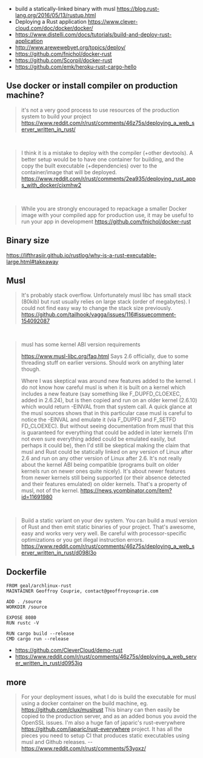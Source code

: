 - build a statically-linked binary with musl https://blog.rust-lang.org/2016/05/13/rustup.html
- Deploying a Rust application https://www.clever-cloud.com/doc/docker/docker/
- https://www.distelli.com/docs/tutorials/build-and-deploy-rust-application
- http://www.arewewebyet.org/topics/deploy/
- https://github.com/fnichol/docker-rust
- https://github.com/Scorpil/docker-rust
- https://github.com/emk/heroku-rust-cargo-hello

## Use docker or install compiler on production machine?

> it's not a very good process to use resources of the production system to build your project
> https://www.reddit.com/r/rust/comments/46z75s/deploying_a_web_server_written_in_rust/

<br>

> I think it is a mistake to deploy with the compiler (+other devtools). A better setup would be to have one container for building, and the copy the built executable (+dependencies) over to the container/image that will be deployed.
> https://www.reddit.com/r/rust/comments/2ea935/deploying_rust_apps_with_docker/cjxmhw2

<br>

> While you are strongly encouraged to repackage a smaller Docker image with your compiled app for production use, it may be useful to run your app in development
> https://github.com/fnichol/docker-rust

## Binary size

https://lifthrasiir.github.io/rustlog/why-is-a-rust-executable-large.html#takeaway

## Musl

> It's probably stack overflow. Unfortunately musl libc has small stack (80kib) but rust usually relies on large stack (order of megabytes). I could not find easy way to change the stack size previously.
> https://github.com/tailhook/vagga/issues/116#issuecomment-154092087

<br>

> musl has some kernel ABI version requirements
>
> https://www.musl-libc.org/faq.html Says 2.6 officially, due to some threading stuff on earlier versions. Should work on anything later though.
>
> Where I was skeptical was around new features added to the kernel. I do not know how careful musl is when it is built on a kernel which includes a new feature (say something like F_DUPFD_CLOEXEC, added in 2.6.24), but is then copied and run on an older kernel (2.6.10) which would return -EINVAL from that system call.
> A quick glance at the musl sources shows that in this particular case musl is careful to notice the -EINVAL and emulate it (via F_DUPFD and F_SETFD FD_CLOEXEC).
> But without seeing documentation from musl that this is guaranteed for everything that could be added in later kernels (I'm not even sure everything added could be emulated easily, but perhaps it could be), then I'd still be skeptical making the claim that musl and Rust could be statically linked on any version of Linux after 2.6 and run on any other version of Linux after 2.6.
> It's not really about the kernel ABI being compatible (programs built on older kernels run on newer ones quite nicely). It's about newer features from newer kernels still being supported (or their absence detected and their features emulated) on older kernels. That's a property of musl, not of the kernel.
> https://news.ycombinator.com/item?id=11691980

<br>

> Build a static variant on your dev system. You can build a musl version of Rust and then emit static binaries of your project. That's awesome, easy and works very very well. Be careful with processor-specific optimizations or you get illegal instruction errors.
> https://www.reddit.com/r/rust/comments/46z75s/deploying_a_web_server_written_in_rust/d098l3o

## Dockerfile

```
FROM geal/archlinux-rust
MAINTAINER Geoffroy Couprie, contact@geoffroycouprie.com

ADD . /source
WORKDIR /source

EXPOSE 8080
RUN rustc -V

RUN cargo build --release
CMD cargo run --release
```

- https://github.com/CleverCloud/demo-rust
- https://www.reddit.com/r/rust/comments/46z75s/deploying_a_web_server_written_in_rust/d0953jq

## more

> For your deployment issues, what I do is build the executable for musl using a docker container on the build machine, eg. https://github.com/clux/muslrust
This binary can then easily be copied to the production server, and as an added bonus you avoid the OpenSSL issues.
> I'm also a huge fan of japaric's rust-everywhere https://github.com/japaric/rust-everywhere project. It has all the pieces you need to setup CI that produces static executables using musl and Github releases.
> -- https://www.reddit.com/r/rust/comments/53yoxz/
